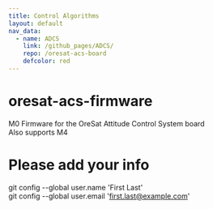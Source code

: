 ```yaml
---
title: Control Algorithms
layout: default
nav_data:
  - name: ADCS
    link: /github_pages/ADCS/
    repo: /oresat-acs-board
    defcolor: red
---
```

# oresat-acs-firmware
M0 Firmware for the OreSat Attitude Control System board  
Also supports M4

# Please add your info  

git config --global user.name 'First Last'  
git config --global user.email 'first.last@example.com'  
